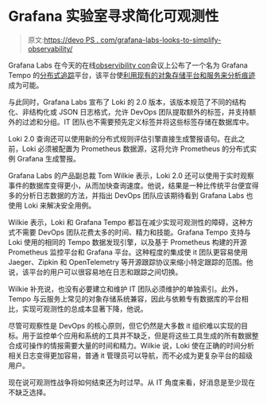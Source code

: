 # Grafana 实验室寻求简化可观测性

> 原文:[https://devo PS . com/grafana-labs-looks-to-simplify-observability/](https://devops.com/grafana-labs-looks-to-simplify-observability/)

Grafana Labs 在今天的在线[observibility con](https://grafana.com/about/events/observabilitycon/)会议上公布了一个名为 Grafana Tempo 的[分布式追踪](https://devops.com/?s=distributed%20tracing)平台，该平台使[利用现有的对象存储平台和服务来分析痕迹](https://grafana.com/blog/2020/10/26/observabilitycon-2020-your-guide-to-the-newest-announcements-from-grafana-labs/)成为可能。

与此同时，Grafana Labs 宣布了 Loki 的 2.0 版本，该版本规范了不同的结构化、非结构化或 JSON 日志格式，允许 DevOps 团队提取额外的标签，并支持额外的过滤和分组。IT 团队也不需要预先定义标签并将这些标签存储在数据库中。

Loki 2.0 查询还可以使用新的分布式规则评估引擎直接生成警报语句。在此之前，Loki 必须被配置为 Prometheus 数据源，这将允许 Prometheus 的分布式实例 Grafana 生成警报。

Grafana Labs 的产品副总裁 Tom Wilkie 表示，Loki 2.0 还可以使用于实时观察事件的数据库变得更小，从而加快查询速度。他说，结果是一种比传统平台便宜得多的分析日志数据的方法，并指出 DevOps 团队应该期待看到 Grafana Labs 也使用 Loki 来解决安全用例。

Wilkie 表示，Loki 和 Grafana Tempo 都旨在减少实现可观测性的障碍，这种方式不需要 DevOps 团队花费太多的时间、精力和技能。Grafana Tempo 支持与 Loki 使用的相同的 Tempo 数据发现引擎，以及基于 Prometheus 构建的开源 Prometheus 监控平台和 Grafana 平台。这种程度的集成使 it 团队更容易使用 Jaeger、Zipkin 和 OpenTelemetry 等开源跟踪协议来缩小特定跟踪的范围。他说，该平台的用户可以很容易地在日志和跟踪之间切换。

Wilkie 补充说，也没有必要建立和维护 IT 团队必须维护的单独索引。此外，Tempo 与云服务上常见的对象存储系统兼容，因此与依赖专有数据库的平台相比，实现可观测性的总成本显著下降，他说。

尽管可观察性是 DevOps 的核心原则，但它仍然是大多数 it 组织难以实现的目标。用于监控单个应用和系统的工具并不缺乏，但是将这些工具生成的所有数据整合成可操作的情报需要大量的时间和精力。Wilkie 说，Loki 使在正确的时间分析相关日志变得更加容易，普通 it 管理员可以导航，而不必成为更复杂平台的超级用户。

现在说可观测性战争将如何结束还为时过早。从 IT 角度来看，好消息是至少现在不缺乏选择。